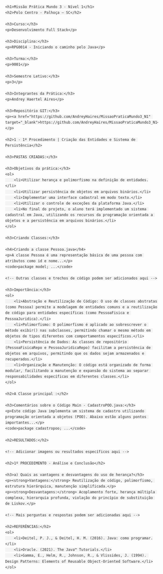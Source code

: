 <!DOCTYPE html>
<html lang="en">
<head>
    <meta charset="UTF-8">
    <meta name="viewport" content="width=device-width, initial-scale=1.0">
    <title>Relatório - Missão Prática Mundo 3 Nível 1</title>
    <style>
        body {
            font-family: Arial, sans-serif;
            line-height: 1.6;
            margin: 20px;
        }
        h1 {
            color: #333;
        }
        h2 {
            color: #555;
        }
        h3 {
            color: #777;
        }
        code {
            background-color: #f4f4f4;
            padding: 2px 5px;
            color: #333;
            border-radius: 4px;
        }
    </style>
</head>
<body>

    <h1>Missão Prática Mundo 3 - Nível 1</h1>
    <h2>Polo Centro - Palhoça – SC</h2>

    <h3>Curso:</h3>
    <p>Desenvolvimento Full Stack</p>

    <h3>Disciplina:</h3>
    <p>RPG0014 - Iniciando o caminho pelo Java</p>

    <h3>Turma:</h3>
    <p>9001</p>

    <h3>Semestre Letivo:</h3>
    <p>3</p>

    <h3>Integrantes da Prática:</h3>
    <p>Andrey Haertel Aires</p>

    <h3>Repositório GIT:</h3>
    <p><a href="https://github.com/AndreyHaires/MissaoPraticaMundo3_N1" target="_blank">https://github.com/AndreyHaires/MissaoPraticaMundo3_N1</a></p>

    <h2>1 - 1º Procedimento | Criação das Entidades e Sistema de Persistência</h2>

    <h3>PASTAS CRIADAS:</h3>

    <h3>Objetivos da prática:</h3>
    <ol>
        <li>Utilizar herança e polimorfismo na definição de entidades.</li>
        <li>Utilizar persistência de objetos em arquivos binários.</li>
        <li>Implementar uma interface cadastral em modo texto.</li>
        <li>Utilizar o controle de exceções da plataforma Java.</li>
        <li>No final do projeto, o aluno terá implementado um sistema cadastral em Java, utilizando os recursos da programação orientada a objetos e a persistência em arquivos binários.</li>
    </ol>

    <h3>Criando Classes:</h3>

    <h4>Criando a classe Pessoa.java</h4>
    <p>A classe Pessoa é uma representação básica de uma pessoa com atributos como id e nome...</p>
    <code>package model; ...</code>

    <!-- Outras classes e trechos de código podem ser adicionados aqui -->

    <h3>Importância:</h3>
    <ol>
        <li>Abstração e Reutilização de Código: O uso de classes abstratas (como Pessoa) permite a modelagem de entidades comuns e a reutilização de código para entidades específicas (como PessoaFisica e PessoaJuridica).</li>
        <li>Polimorfismo: O polimorfismo é aplicado ao sobrescrever o método exibir() nas subclasses, permitindo chamar o mesmo método em objetos de tipos diferentes com comportamentos específicos.</li>
        <li>Persistência de Dados: As classes de repositório (PessoaFisicaRepo e PessoaJuridicaRepo) facilitam a persistência de objetos em arquivos, permitindo que os dados sejam armazenados e recuperados.</li>
        <li>Organização e Manutenção: O código está organizado de forma modular, facilitando a manutenção e expansão do sistema ao separar responsabilidades específicas em diferentes classes.</li>
    </ol>

    <h2>A Classe principal :</h2>

    <h3>Comentários sobre o Código Main - CadastroPOO.java:</h3>
    <p>Este código Java implementa um sistema de cadastro utilizando programação orientada a objetos (POO). Abaixo estão alguns pontos importantes...</p>
    <code>package cadastropoo; ...</code>

    <h2>RESULTADOS:</h2>

    <!-- Adicionar imagens ou resultados específicos aqui -->

    <h2>1º PROCEDIMENTO - Análise e Conclusão</h2>

    <h3>a) Quais as vantagens e desvantagens do uso de herança?</h3>
    <p><strong>Vantagens:</strong> Reutilização de código, polimorfismo, estrutura hierárquica, manutenção simplificada.</p>
    <p><strong>Desvantagens:</strong> Acoplamento forte, herança múltipla complexa, hierarquia profunda, violação do princípio de substituição de Liskov.</p>

    <!-- Mais perguntas e respostas podem ser adicionadas aqui -->

    <h2>REFERÊNCIAS:</h2>
    <ol>
        <li>Deitel, P. J., & Deitel, H. M. (2016). Java: como programar.</li>
        <li>Oracle. (2021). The Java™ Tutorials.</li>
        <li>Gamma, E., Helm, R., Johnson, R., & Vlissides, J. (1994). Design Patterns: Elements of Reusable Object-Oriented Software.</li>
    </ol>

</body>
</html>
